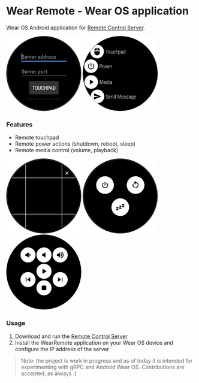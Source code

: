 # Wear Remote - Wear OS application

Wear OS Android application
for [Remote Control Server](https://github.com/vinsce/RemoteControlServer).

<img src="images/screen_main.png" alt="Main" width="200"/> <img src="images/screen_remotes.png" alt="Remotes" width="200"/>

### Features

- Remote touchpad
- Remote power actions (shutdown, reboot, sleep)
- Remote media control (volume, playback)

<img src="images/screen_touchpad.png" alt="Remote Touchpad" width="200"/> <img src="images/screen_power.png" alt="Remote Power actions" width="200"/> <img src="images/screen_media.png" alt="Remote Media" width="200"/>

### Usage

1. Download and run the [Remote Control Server](https://github.com/vinsce/RemoteControlServer)
2. Install the WearRemote application on your Wear OS device and configure the IP address of the
   server

> Note: the project is work in progress and as of today it is intended for experimenting with gRPC and Android Wear OS.
> Contributions are accepted, as always :)
